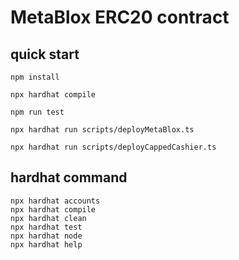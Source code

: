 # MetaBlox ERC20 contract

## quick start

``` shell
npm install

npx hardhat compile

npm run test

npx hardhat run scripts/deployMetaBlox.ts

npx hardhat run scripts/deployCappedCashier.ts

```

## hardhat command
```shell
npx hardhat accounts
npx hardhat compile
npx hardhat clean
npx hardhat test
npx hardhat node
npx hardhat help
```
